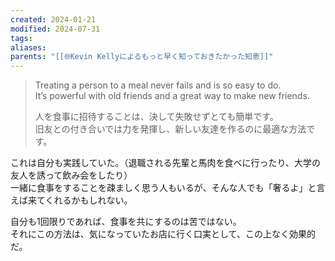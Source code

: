 ```yaml
---
created: 2024-01-21
modified: 2024-07-31
tags: 
aliases: 
parents: "[[🌐Kevin Kellyによるもっと早く知っておきたかった知恵]]"
---
```

> Treating a person to a meal never fails and is so easy to do.  
> It’s powerful with old friends and a great way to make new friends.
> 
> 人を食事に招待することは、決して失敗せずとても簡単です。  
> 旧友との付き合いでは力を発揮し、新しい友達を作るのに最適な方法です。

これは自分も実践していた。（退職される先輩と馬肉を食べに行ったり、大学の友人を誘って飲み会をしたり）  
一緒に食事をすることを疎ましく思う人もいるが、そんな人でも「奢るよ」と言えば来てくれるかもしれない。

自分も1回限りであれば、食事を共にするのは苦ではない。  
それにこの方法は、気になっていたお店に行く口実として、この上なく効果的だ。
